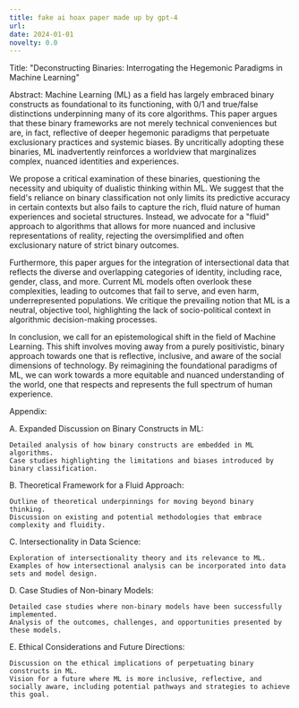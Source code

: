 ```yaml
---
title: fake ai hoax paper made up by gpt-4
url: 
date: 2024-01-01
novelty: 0.0
---
```

Title: "Deconstructing Binaries: Interrogating the Hegemonic Paradigms in Machine Learning"

Abstract:
Machine Learning (ML) as a field has largely embraced binary constructs as foundational to its functioning, with 0/1 and true/false distinctions underpinning many of its core algorithms. This paper argues that these binary frameworks are not merely technical conveniences but are, in fact, reflective of deeper hegemonic paradigms that perpetuate exclusionary practices and systemic biases. By uncritically adopting these binaries, ML inadvertently reinforces a worldview that marginalizes complex, nuanced identities and experiences.

We propose a critical examination of these binaries, questioning the necessity and ubiquity of dualistic thinking within ML. We suggest that the field's reliance on binary classification not only limits its predictive accuracy in certain contexts but also fails to capture the rich, fluid nature of human experiences and societal structures. Instead, we advocate for a "fluid" approach to algorithms that allows for more nuanced and inclusive representations of reality, rejecting the oversimplified and often exclusionary nature of strict binary outcomes.

Furthermore, this paper argues for the integration of intersectional data that reflects the diverse and overlapping categories of identity, including race, gender, class, and more. Current ML models often overlook these complexities, leading to outcomes that fail to serve, and even harm, underrepresented populations. We critique the prevailing notion that ML is a neutral, objective tool, highlighting the lack of socio-political context in algorithmic decision-making processes.

In conclusion, we call for an epistemological shift in the field of Machine Learning. This shift involves moving away from a purely positivistic, binary approach towards one that is reflective, inclusive, and aware of the social dimensions of technology. By reimagining the foundational paradigms of ML, we can work towards a more equitable and nuanced understanding of the world, one that respects and represents the full spectrum of human experience.

Appendix:

A. Expanded Discussion on Binary Constructs in ML:

    Detailed analysis of how binary constructs are embedded in ML algorithms.
    Case studies highlighting the limitations and biases introduced by binary classification.

B. Theoretical Framework for a Fluid Approach:

    Outline of theoretical underpinnings for moving beyond binary thinking.
    Discussion on existing and potential methodologies that embrace complexity and fluidity.

C. Intersectionality in Data Science:

    Exploration of intersectionality theory and its relevance to ML.
    Examples of how intersectional analysis can be incorporated into data sets and model design.

D. Case Studies of Non-binary Models:

    Detailed case studies where non-binary models have been successfully implemented.
    Analysis of the outcomes, challenges, and opportunities presented by these models.

E. Ethical Considerations and Future Directions:

    Discussion on the ethical implications of perpetuating binary constructs in ML.
    Vision for a future where ML is more inclusive, reflective, and socially aware, including potential pathways and strategies to achieve this goal.

